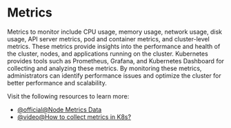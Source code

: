 # Metrics

Metrics to monitor include CPU usage, memory usage, network usage, disk usage, API server metrics, pod and container metrics, and cluster-level metrics. These metrics provide insights into the performance and health of the cluster, nodes, and applications running on the cluster. Kubernetes provides tools such as Prometheus, Grafana, and Kubernetes Dashboard for collecting and analyzing these metrics. By monitoring these metrics, administrators can identify performance issues and optimize the cluster for better performance and scalability.

Visit the following resources to learn more:

- [@official@Node Metrics Data](https://kubernetes.io/docs/reference/instrumentation/node-metrics/)
- [@video@How to collect metrics in K8s?](https://www.youtube.com/watch?v=JQrk6HwlN78)

